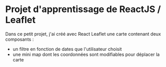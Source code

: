 # Projet d'apprentissage de ReactJS / Leaflet
Dans ce petit projet, j'ai créé avec React Leaflet une carte contenant deux composants : 
- un filtre en fonction de dates que l'utilisateur choisit
- une mini map dont les coordonnées sont modifiables pour déplacer la carte